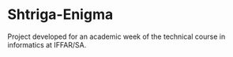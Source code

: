 # Shtriga-Enigma
Project developed for an academic week of the technical course in informatics at IFFAR/SA.
